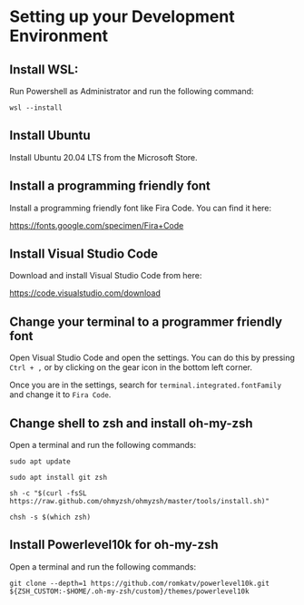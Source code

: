 # Setting up your Development Environment 

## Install WSL:

Run Powershell as Administrator and run the following command:

`wsl --install`

## Install Ubuntu

Install Ubuntu 20.04 LTS from the Microsoft Store.

## Install a programming friendly font

Install a programming friendly font like Fira Code. You can find it here:

https://fonts.google.com/specimen/Fira+Code

## Install Visual Studio Code

Download and install Visual Studio Code from here:

https://code.visualstudio.com/download

## Change your terminal to a programmer friendly font

Open Visual Studio Code and open the settings. You can do this by pressing `Ctrl + ,` or by clicking on the gear icon in the bottom left corner.

Once you are in the settings, search for `terminal.integrated.fontFamily` and change it to `Fira Code`.

## Change shell to zsh and install oh-my-zsh

Open a terminal and run the following commands:

`sudo apt update`

`sudo apt install git zsh`

`sh -c "$(curl -fsSL https://raw.github.com/ohmyzsh/ohmyzsh/master/tools/install.sh)"`

`chsh -s $(which zsh)`

## Install Powerlevel10k for oh-my-zsh

Open a terminal and run the following commands:

`git clone --depth=1 https://github.com/romkatv/powerlevel10k.git ${ZSH_CUSTOM:-$HOME/.oh-my-zsh/custom}/themes/powerlevel10k`
